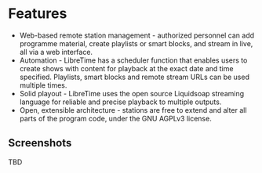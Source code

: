 Features
========

 * Web-based remote station management - authorized personnel can add
   programme material, create playlists or smart blocks, and stream in live,
   all via a web interface.
 * Automation - LibreTime has a scheduler function that enables users to
   create shows with content for playback at the exact date and time specified.
   Playlists, smart blocks and remote stream URLs can be used multiple times.
 * Solid playout - LibreTime uses the open source Liquidsoap streaming language
   for reliable and precise playback to multiple outputs.
 * Open, extensible architecture - stations are free to extend and alter
   all parts of the program code, under the GNU AGPLv3 license.

Screenshots
-----------

TBD
